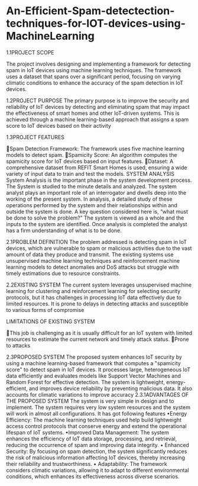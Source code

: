 # An-Efficient-Spam-detectection-techniques-for-IOT-devices-using-MachineLearning
1.1PROJECT SCOPE

The project involves designing and implementing a framework for detecting spam in IoT devices using machine learning techniques. The framework uses a dataset that spans over a significant period, focusing on varying climatic conditions to enhance the accuracy of the spam detection in IoT devices.

1.2PROJECT PURPOSE
The primary purpose is to improve the security and reliability of IoT devices by detecting and eliminating spam that may impact the effectiveness of smart homes and other IoT-driven systems. This is achieved through a machine learning-based approach that assigns a spam score to IoT devices based on their activity


1.3PROJECT FEATURES

Spam Detection Framework: The framework uses five machine learning models to detect spam.
Spamicity Score: An algorithm computes the spamicity score for IoT devices based on input features.
Dataset: A comprehensive dataset from REFIT Smart Homes is used, ensuring a wide variety of input data to train and test the models.
SYSTEM ANALYSIS
System Analysis is the important phase in the system development process. The System is studied to the minute details and analyzed. The system analyst plays an important role of an interrogator and dwells deep into the working of the present system. In analysis, a detailed study of these operations performed by the system and their relationships within and outside the system is done. A key question considered here is, “what must be done to solve the problem?” The system is viewed as a whole and the inputs to the system are identified. Once analysis is completed the analyst has a firm understanding of what is to be done.

2.1PROBLEM DEFINITION
The problem addressed is detecting spam in IoT devices, which are vulnerable to spam or malicious activities due to the vast amount of data they produce and transmit. The existing systems use unsupervised machine learning techniques and reinforcement machine learning models to detect anomalies and DoS attacks but struggle with timely estimations due to resource constraints.

2.2EXISTING SYSTEM
The current system leverages unsupervised machine learning for clustering and reinforcement learning for selecting security protocols, but it has challenges in processing IoT data effectively due to limited resources. It is prone to delays in detecting attacks and susceptible to various forms of compromise

LIMITATIONS OF EXISTING SYSTEM

This job is challenging as it is usually difficult for an IoT system with limited resources to estimate the current network and timely attack status.
Prone to attacks


2.3PROPOSED SYSTEM
The proposed system enhances IoT security by using a machine learning-based framework that computes a "spamicity score" to detect spam in IoT devices. It processes large, heterogeneous IoT data efficiently and evaluates models like Support Vector Machines and Random Forest for effective detection. The system is lightweight, energy-efficient, and improves device reliability by preventing malicious data. It also accounts for climatic variations to improve accuracy
2.3.1ADVANTAGES OF THE PROPOSED SYSTEM
The system is very simple in design and to implement. The system requires very low system resources and the system will work in almost all configurations. It has got following features
•Energy Efficiency: The machine learning techniques used help build lightweight access
 control protocols that conserve energy and extend the operational lifespan of IoT systems.
•Improved Data Management: The system enhances the efficiency of IoT data 
storage, processing, and retrieval, reducing the occurrence of spam and improving
 data integrity.
• Enhanced Security: By focusing on spam detection, the system significantly reduces
 the risk of malicious information affecting IoT devices, thereby increasing their 
reliability and trustworthiness.
• Adaptability: The framework considers climatic variations, allowing it to adapt 
to different environmental conditions, which enhances its effectiveness across
 diverse scenarios.

